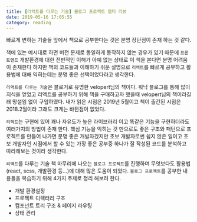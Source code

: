 ```yaml
---
title: [리액트를 다루는 기술] 블로그 프로젝트 챕터 리뷰
date: 2019-05-16 17:05:55
category: reading
---
```


빠르게 변하는 기술들 앞에서 책으로 공부한다는 것은 분명 장단점이 존재 하는 것 같다.

책에 있는 예시대로 하면 버전 문제로 동일하게 동작하지 않는 경우가 있기 때문에 `프론트엔드` 개발환경에 대한 전반적인 이해가 아예 없는 상태로 이 책을 본다면 분명 어려움이 존재한다 하지만 책의 코드들과 이해하기 쉬운 설명으로 `리액트`를 빠르게 공부하고 활용법에 대해 익히는데는 분명 좋은 선택이었다라고 생각한다.

`리액트를 다루는 기술`은 블로거로 유명한 velopert님의 책이다. 워낙 블로그를 통해 많이 지식을 얻었고 리액트를 공부하기 위해 책을 구매하고자 했을때 velopert님의 책이라길래 망설임 없이 구입하였다.
내가 읽은 시점은 2019년 5월이고 책이 출간된 시점은 2018.2월이라 그래도 크게는 바뀐점이 없었다.

`리액트`는 구현에 있어 꽤나 자유도가 높은 라이브러리 이고 똑같은 기능을 구현하더라도 여러가지의 방법이 존재 한다. 핵심 기능을 익히는 것 만으로도 좋은 구조와 패턴으로 프로젝트를 만들어 나가면 분명 좋은 개발자겠지만 초보 개발자로썬 쉽지 않은 일이고 초보 개발자인 시점에서 할 수 있는 가장 좋은 공부중 하나가 잘 작성된 코드를 분석하고 따라해보는 것이라 생각한다.

`리액트`를 다루는 기술 책 마무리에 나오는 `블로그 프로젝트`를 진행하며 무엇보다도 활용법(react, scss, 개발환경 등...)에 대해 많은 도움이 되었다.
`블로그 프로젝트`를 공부한 내용들을 복습하기 위해 4가지 주제로 정리 해보려 한다.

- 개발 환경설정
- 프로젝트 디렉터리 구조
- 컴포넌트 트리 구조 & 페이지 라우팅
- 상태 관리
